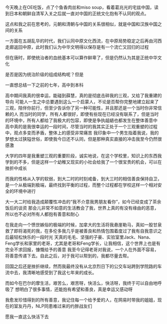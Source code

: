 今天晚上在OE吃饭，点了个鱼香肉丝和miso soup，看着葛兆光的宅兹中国，读到日本和朝鲜自清军入关之后就一直对中国的正统文化抱有不认同的观点。

这点和我之前在思考的，元朝和清朝与中国的关系很相似，就是中国和汉族中国之间的关系

一方面在五胡乱华的时代，我们认同中原文化西流，在中原局势稳定之后再由河西走廊返回中原，此时我们认为中华文明得以保存是有一个流亡又回归的过程

但在唐时，即使统治者的血统基本可以算作鲜卑了，但是仍然认为其是正统中华文化

是否是因为统治阶级的组成结构呢？但是


一直想总结一下之前的七年，高中到本科

高中期间我真的很幸运，能碰到薛慧，真的是彻底击碎我的三观，又给了我重建的导向
可能人一生之中总要遇到这么一个启蒙人，不论是否帮你完整地建立起来了三观，陪伴你前行，但至少告诉你了另一种可能性，并且那还是一个当时你非常信赖的人
而当时的同学，所有人都很好，即使有些现在已经没有联系了，但是当时的环境中，所有人都给了我极大的包容，即使是争执龃龉也都发生在整体善意中
高中真的是我很幸运的一段时间，尽管当时的我其实正处于一个三观重塑的过程中，观点多变而矛盾，整体上的感受非常痛苦
我印象中一个男生指着我说，我的梦想太过狭隘世俗，即使我今日还不认同，但是那种真实直接的冲击我至今仍然很感激

大学的四年是我重塑三观的重要阶段，诚实地说，在这个学校里，知识上的东西我学到的不多，但是这样一个幼稚又现实的小社会给我了一个很宝贵的机会，可以在挫折中成长

而我的性格从入学的软弱，到大二时的时刻戒备，到大三时的相信善良保持自卫，是一个从极端到极端，最终找到平衡的过程，而整个过程都在学校这样一个相对安全的环境中进行

大一大二时给我造成颠覆性冲击的“我不介意我男朋友看你”，如今已经变成了茶余饭后的谈资
那会儿非常不如意的生活教会了我，世界上真的有没有缘由的恶意，所以也不必对所有人都抱有善意和耐心

在我走向一个愤世嫉俗的极端的时候，加拿大的生活将我悬崖勒马，真如一股甘泉救了即将渴死的我，在多伦多我几乎是被善良和热情包围着度过了我有自我意识之后最轻松快乐的一段时光
天真的毛毛、坚强的子豪、实验室里Jack、Nana、Feng学长和家里的老哥，尤其是老哥和Feng学长，让我相信，这个世界上也是有完全不求回报，慷慨给予的善意
我至今记得老哥对我说，一个人在外面不容易，将善意传递下去。自此之后，对于我可以帮到的，我都尽量去帮。

回国之后还是挫折继续，然而我最终没有从北京烈日下的公交车站跨到学院路的车流中去，我清晰地感受到了我这七年来的成长。

而如今在巴尔的摩生活，艰苦么，艰苦呀，快活么，快活呀，我终于可以自由地呼吸了
想明白了很多事情，还能抱有希望和善良，真是幸运又感动呀

我愈发珍惜得到的所有善意，我记住每一个给予爱的人，在网易时带我的姐姐，现在的室友丹丹，NLP同患难过来的约胖战友们

愿我一直这么快活下去
